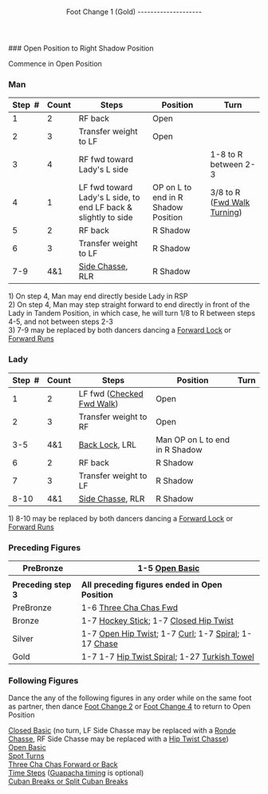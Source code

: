 <header>Foot Change 1 (Gold)
--------------------

 </header>### Open Position to Right Shadow Position

Commence in Open Position

### Man

 | **Step<span style="color:white">\_</span>\#** | **Count** | **Steps** | **Position** | **Turn** |
|---|---|---|---|---|
| 1 | 2 | RF back | Open |  |
| 2 | 3 | Transfer weight to LF | Open |  |
| 3 | 4 | RF fwd toward Lady's L side |  | 1-8 to R between 2-3 |
| 4 | 1 | LF fwd toward Lady's L side, to end LF back &amp; slightly to side | OP on L to end in R Shadow Position | 3/8 to R ([Fwd Walk Turning](../technique/cr_fwd_walk_turning.md)) |
| 5 | 2 | RF back | R Shadow |  |
| 6 | 3 | Transfer weight to LF | R Shadow |  |
| 7-9 | 4&amp;1 | [Side Chasse](../technique/c_side_chasse.md), RLR | R Shadow |  |

1\) On step 4, Man may end directly beside Lady in RSP  
 2) On step 4, Man may step straight forward to end directly in front of the Lady in Tandem Position, in which case, he will turn 1/8 to R between steps 4-5, and not between steps 2-3  
 3) 7-9 may be replaced by both dancers dancing a [Forward Lock](../technique/c_lock.md#fwd) or [Forward Runs](../technique/c_runs.md)

### Lady

 | **Step<span style="color:white">\_</span>\#** | **Count** | **Steps** | **Position** | **Turn** |
|---|---|---|---|---|
| 1 | 2 | LF fwd ([Checked Fwd Walk](../technique/cr_checked_fwd_walk.md)) | Open |  |
| 2 | 3 | Transfer weight to RF | Open |  |
| 3-5 | 4&amp;1 | [Back Lock](../technique/c_lock.md#bwd), LRL | Man OP on L to end in R Shadow |  |
| 6 | 2 | RF back | R Shadow |  |
| 7 | 3 | Transfer weight to LF | R Shadow |  |
| 8-10 | 4&amp;1 | [Side Chasse](../technique/c_side_chasse.md), RLR | R Shadow |  |

1\) 8-10 may be replaced by both dancers dancing a [Forward Lock](../technique/c_lock.md#fwd) or [Forward Runs](../technique/c_runs.md)

### Preceding Figures

 | PreBronze | 1-5 [Open Basic](open_basic.md) |
|---|---|
|  |  |
| **Preceding step 3** | **All preceding figures ended in Open Position** |
| PreBronze | 1-6 [Three Cha Chas Fwd](three_cha_chas_fwd_back.md#fwd) |
| Bronze | 1-7 [Hockey Stick](hockey_stick.md); 1-7 [Closed Hip Twist](closed_hip.md) |
| Silver | 1-7 [Open Hip Twist](open_hip.md); 1-7 [Curl](curl.md); 1-7 [Spiral](spiral.md); 1-17 [Chase](chase.md) |
| Gold | 1-7 1-7 [Hip Twist Spiral](hip_spiral.md); 1-27 [Turkish Towel](turkish_towel.md) |

### Following Figures

Dance the any of the following figures in any order while on the same foot as partner, then dance [Foot Change 2](foot_change_2.md) or [Foot Change 4](foot_change_4.md) to return to Open Position  
   
 [Closed Basic](closed_basic.md#closedbasic) (no turn, LF Side Chasse may be replaced with a [Ronde Chasse](../technique/c_ronde_chasse.md), RF Side Chasse may be replaced with a [Hip Twist Chasse](../technique/c_twist_chasse.md))  
 [Open Basic](#openbasic)  
 [Spot Turns](spot_turn.md)  
 [Three Cha Chas Forward or Back](three_cha_chas_fwd_back.md)  
 [Time Steps](time_step.md) ([Guapacha timing](../technique/c_guapacha.md) is optional)  
 [Cuban Breaks or Split Cuban Breaks](cuban_breaks.md)